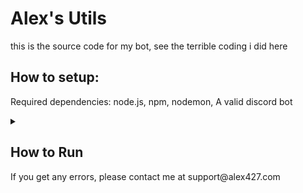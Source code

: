
# Alex's Utils
this is the source code for my bot,
see the terrible coding i did here

  

## How to setup:



Required dependencies: 
node.js, npm,  nodemon, A valid discord bot

<details >
 <summary><h2>How to Run</h2></summary>

1. Run in a command prompt `npm install -g nodemon`
2. Clone this repository
3. Go into the project root and run `npm install`
4. Create a file `.env` in your project root,
5. In the `.env` file place these lines and replace them with your information:
``` 
TOKEN = YOUR DISCORD BOT TOKEN
CLIENT_ID = YOUR DISCORD BOT CLIENT ID
LLAMA_ADDRESS = IP AND PORT WHERE YOUR LLAMA INSTANCE IS HOSTED ON
```
> GRAB YOUR TOKEN FROM BOT > RESET TOKEN (YOU CAN ONLY SEE THE TOKEN ONCE)<br />
> CLIENT ID IN GENERAL INFORMATION<br />
> IF YOU DONT WANNA HOST AI, DISABLE AI_SUPPORT IN CONFIG.JSON<br />
6. After that, run `nodemon` then the bot should start
7. You're done!
</details>
If you get any errors, please contact me at support@alex427.com
